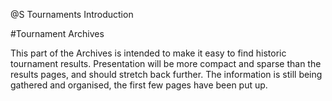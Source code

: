 @S Tournaments Introduction

#Tournament Archives

This part of the Archives is intended to make it easy to find historic tournament results. Presentation will be more compact and sparse than the results
pages, and should stretch back further. The information is still being gathered and organised, the first few pages have been
put up.